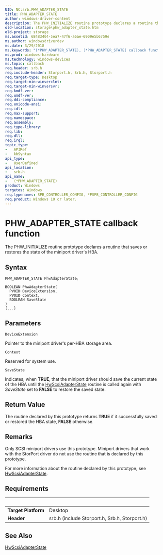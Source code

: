```yaml
---
UID: NC:srb.PHW_ADAPTER_STATE
title: PHW_ADAPTER_STATE
author: windows-driver-content
description: The PHW_INITIALIZE routine prototype declares a routine that saves or restores the state of the miniport driver's HBA.
old-location: storage\phw_adapter_state.htm
old-project: storage
ms.assetid: 68483404-5ea7-47f6-a6ae-6909e5b6759e
ms.author: windowsdriverdev
ms.date: 3/29/2018
ms.keywords: "(*PHW_ADAPTER_STATE), (*PHW_ADAPTER_STATE) callback function [Storage Devices], ide_minikr_65caac84-2b5a-4977-81ff-d9efc1808dbb.xml, srb/(*PHW_ADAPTER_STATE), storage.phw_adapter_state"
ms.prod: windows-hardware
ms.technology: windows-devices
ms.topic: callback
req.header: srb.h
req.include-header: Storport.h, Srb.h, Storport.h
req.target-type: Desktop
req.target-min-winverclnt: 
req.target-min-winversvr: 
req.kmdf-ver: 
req.umdf-ver: 
req.ddi-compliance: 
req.unicode-ansi: 
req.idl: 
req.max-support: 
req.namespace: 
req.assembly: 
req.type-library: 
req.lib: 
req.dll: 
req.irql: 
topic_type:
-	APIRef
-	kbSyntax
api_type:
-	UserDefined
api_location:
-	srb.h
api_name:
-	(*PHW_ADAPTER_STATE)
product: Windows
targetos: Windows
req.typenames: SPB_CONTROLLER_CONFIG, *PSPB_CONTROLLER_CONFIG
req.product: Windows 10 or later.
---
```



# PHW_ADAPTER_STATE callback function
The PHW_INITIALIZE routine prototype declares a routine that saves or restores the state of the miniport driver's HBA.

## Syntax

```
PHW_ADAPTER_STATE PhwAdapterState;

BOOLEAN PhwAdapterState(
  PVOID DeviceExtension,
  PVOID Context,
  BOOLEAN SaveState
)
{...}
```

## Parameters

`DeviceExtension`

Pointer to the miniport driver's per-HBA storage area.

`Context`

Reserved for system use.

`SaveState`

Indicates, when <b>TRUE</b>, that the miniport driver should save the current state of the HBA until the <a href="https://msdn.microsoft.com/library/windows/hardware/ff557278">HwScsiAdapterState</a> routine is called again with <i>SaveState</i> set to <b>FALSE</b> to restore the saved state.


## Return Value

The routine declared by this prototype returns <b>TRUE</b> if it successfully saved or restored the HBA state, <b>FALSE</b> otherwise.

## Remarks

Only SCSI miniport drivers use this prototype. Miniport drivers that work with the StorPort driver do not use the routine that is declared by this prototype.

For more information about the routine declared by this prototype, see <a href="https://msdn.microsoft.com/library/windows/hardware/ff557278">HwScsiAdapterState</a>.

## Requirements
| &nbsp; | &nbsp; |
| ---- |:---- |
| **Target Platform** | Desktop |
| **Header** | srb.h (include Storport.h, Srb.h, Storport.h) |

## See Also

<a href="https://msdn.microsoft.com/library/windows/hardware/ff557278">HwScsiAdapterState</a>